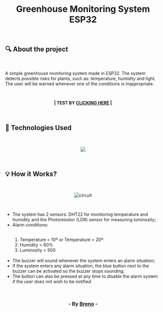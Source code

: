 <h1 align = "center"> Greenhouse Monitoring System ESP32 </h1><br>

<h2> &#128269; About the project </h2><br>

<p>A simple greenhouse monitoring system made in ESP32. The system detects possible risks for plants, such as: temperature, humidity and light. The 
user will be warned whenever one of the conditions is inappropriate.</p><br>

<p align = "center"><b>| TEST BY <a href="https://wokwi.com/projects/383967622942753793" target="_blank">CLICKING HERE</a> |</b></p><br>

<h2> &#128302; Technologies Used </h2><br>

<p align="center">
  <a href="https://skillicons.dev">
    <img src="https://skillicons.dev/icons?i=arduino,c" />
  </a>
</p>

<br><h2> &#128161; How it Works? </h2>

<br><p align="center">
  <img src="https://github.com/Brevex/Greenhouse-Monitoring-System-ESP32/blob/24614c531177b1da7a8cbb55fd4107524cb6a33b/readme%20images/circuit.png" alt="circuit">
</p><br>

<ul>
  <li>The system has 2 sensors: DHT22 for monitoring temperature and humidity and the Photoresistor (LDR) sensor for measuring luminosity;</li>
  <li>Alarm conditions:</li><br>
  
  <ol>
    <li>Temperature < 10º or Temperature > 20º</li>
    <li>Humidity > 60%</li>
    <li>Luminosity < 500</li>
  </ol><br>
  
  <li>The buzzer will sound whenever the system enters an alarm situation;</li>
  <li>If the system enters any alarm situation, the blue button next to the buzzer can be activated so the buzzer stops sounding;</li>
  <li>The button can also be pressed at any time to disable the alarm system if the user does not wish to be notified.</li>
</ul>

<br><h3 align = "center"> - By <a href = "https://www.linkedin.com/in/breno-barbosa-de-oliveira-810866275/" target = "_blank">Breno</a> - </h3>
